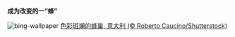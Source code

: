 
**成为改变的一“蜂”**

![bing-wallpaper](https://www.bing.com/th?id=OHR.ColorfulBeehives_ZH-CN0180195770_1920x1080.jpg)
[色彩斑斓的蜂巢, 意大利 (© Roberto Caucino/Shutterstock)](https://www.bing.com/search?q=%E8%9C%9C%E8%9C%82&amp;form=hpcapt&amp;mkt=zh-cn)
  